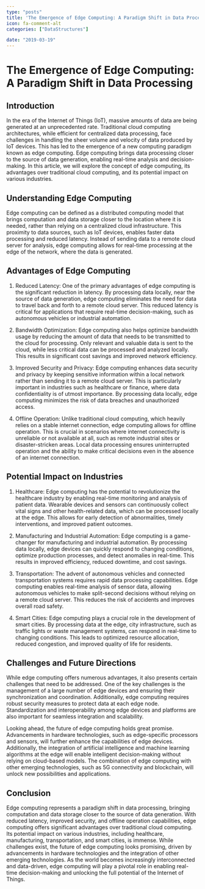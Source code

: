 ```yaml
---
type: "posts"
title: 'The Emergence of Edge Computing: A Paradigm Shift in Data Processing'
icon: fa-comment-alt
categories: ["DataStructures"]

date: "2019-03-19"
---
```




# The Emergence of Edge Computing: A Paradigm Shift in Data Processing

## Introduction

In the era of the Internet of Things (IoT), massive amounts of data are being generated at an unprecedented rate. Traditional cloud computing architectures, while efficient for centralized data processing, face challenges in handling the sheer volume and velocity of data produced by IoT devices. This has led to the emergence of a new computing paradigm known as edge computing. Edge computing brings data processing closer to the source of data generation, enabling real-time analysis and decision-making. In this article, we will explore the concept of edge computing, its advantages over traditional cloud computing, and its potential impact on various industries.

## Understanding Edge Computing

Edge computing can be defined as a distributed computing model that brings computation and data storage closer to the location where it is needed, rather than relying on a centralized cloud infrastructure. This proximity to data sources, such as IoT devices, enables faster data processing and reduced latency. Instead of sending data to a remote cloud server for analysis, edge computing allows for real-time processing at the edge of the network, where the data is generated.

## Advantages of Edge Computing

1. Reduced Latency: One of the primary advantages of edge computing is the significant reduction in latency. By processing data locally, near the source of data generation, edge computing eliminates the need for data to travel back and forth to a remote cloud server. This reduced latency is critical for applications that require real-time decision-making, such as autonomous vehicles or industrial automation.

2. Bandwidth Optimization: Edge computing also helps optimize bandwidth usage by reducing the amount of data that needs to be transmitted to the cloud for processing. Only relevant and valuable data is sent to the cloud, while less critical data can be processed and analyzed locally. This results in significant cost savings and improved network efficiency.

3. Improved Security and Privacy: Edge computing enhances data security and privacy by keeping sensitive information within a local network rather than sending it to a remote cloud server. This is particularly important in industries such as healthcare or finance, where data confidentiality is of utmost importance. By processing data locally, edge computing minimizes the risk of data breaches and unauthorized access.

4. Offline Operation: Unlike traditional cloud computing, which heavily relies on a stable internet connection, edge computing allows for offline operation. This is crucial in scenarios where internet connectivity is unreliable or not available at all, such as remote industrial sites or disaster-stricken areas. Local data processing ensures uninterrupted operation and the ability to make critical decisions even in the absence of an internet connection.

## Potential Impact on Industries

1. Healthcare: Edge computing has the potential to revolutionize the healthcare industry by enabling real-time monitoring and analysis of patient data. Wearable devices and sensors can continuously collect vital signs and other health-related data, which can be processed locally at the edge. This allows for early detection of abnormalities, timely interventions, and improved patient outcomes.

2. Manufacturing and Industrial Automation: Edge computing is a game-changer for manufacturing and industrial automation. By processing data locally, edge devices can quickly respond to changing conditions, optimize production processes, and detect anomalies in real-time. This results in improved efficiency, reduced downtime, and cost savings.

3. Transportation: The advent of autonomous vehicles and connected transportation systems requires rapid data processing capabilities. Edge computing enables real-time analysis of sensor data, allowing autonomous vehicles to make split-second decisions without relying on a remote cloud server. This reduces the risk of accidents and improves overall road safety.

4. Smart Cities: Edge computing plays a crucial role in the development of smart cities. By processing data at the edge, city infrastructure, such as traffic lights or waste management systems, can respond in real-time to changing conditions. This leads to optimized resource allocation, reduced congestion, and improved quality of life for residents.

## Challenges and Future Directions

While edge computing offers numerous advantages, it also presents certain challenges that need to be addressed. One of the key challenges is the management of a large number of edge devices and ensuring their synchronization and coordination. Additionally, edge computing requires robust security measures to protect data at each edge node. Standardization and interoperability among edge devices and platforms are also important for seamless integration and scalability.

Looking ahead, the future of edge computing holds great promise. Advancements in hardware technologies, such as edge-specific processors and sensors, will further enhance the capabilities of edge devices. Additionally, the integration of artificial intelligence and machine learning algorithms at the edge will enable intelligent decision-making without relying on cloud-based models. The combination of edge computing with other emerging technologies, such as 5G connectivity and blockchain, will unlock new possibilities and applications.

## Conclusion

Edge computing represents a paradigm shift in data processing, bringing computation and data storage closer to the source of data generation. With reduced latency, improved security, and offline operation capabilities, edge computing offers significant advantages over traditional cloud computing. Its potential impact on various industries, including healthcare, manufacturing, transportation, and smart cities, is immense. While challenges exist, the future of edge computing looks promising, driven by advancements in hardware technologies and the integration of other emerging technologies. As the world becomes increasingly interconnected and data-driven, edge computing will play a pivotal role in enabling real-time decision-making and unlocking the full potential of the Internet of Things.